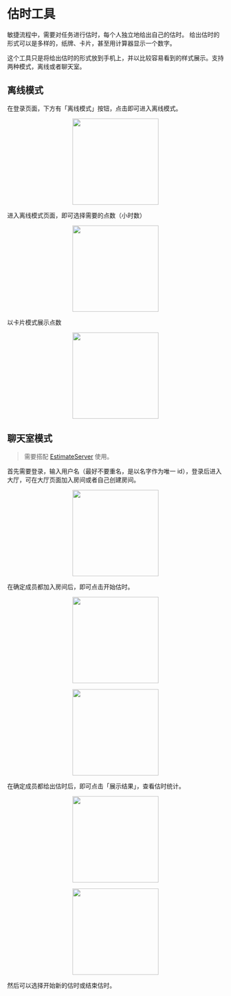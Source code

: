 # 估时工具

敏捷流程中，需要对任务进行估时，每个人独立地给出自己的估时。
给出估时的形式可以是多样的，纸牌、卡片，甚至用计算器显示一个数字。

这个工具只是将给出估时的形式放到手机上，并以比较容易看到的样式展示。支持两种模式，离线或者聊天室。

## 离线模式

在登录页面，下方有「离线模式」按钮，点击即可进入离线模式。

<p align="center">
  <img width="200" src="https://raw.githubusercontent.com/ltaoo/estimate/blob/master/imgs/login.png">
</p>

进入离线模式页面，即可选择需要的点数（小时数）

<p align="center">
  <img width="200" src="https://raw.githubusercontent.com/ltaoo/estimate/blob/master/imgs/offline_numbers.png">
</p>

以卡片模式展示点数
<p align="center">
  <img width="200" src="https://raw.githubusercontent.com/ltaoo/estimate/blob/master/imgs/offline_card.png">
</p>

## 聊天室模式

> 需要搭配 [EstimateServer](https://github.com/ltaoo/estimate-server) 使用。

首先需要登录，输入用户名（最好不要重名，是以名字作为唯一 id），登录后进入大厅，可在大厅页面加入房间或者自己创建房间。

<p align="center">
  <img width="200" src="https://raw.githubusercontent.com/ltaoo/estimate/blob/master/imgs/hall.png">
</p>

在确定成员都加入房间后，即可点击开始估时。
<p align="center">
  <img width="200" src="https://raw.githubusercontent.com/ltaoo/estimate/blob/master/imgs/room.png">
</p>
<p align="center">
  <img width="200" src="https://raw.githubusercontent.com/ltaoo/estimate/blob/master/imgs/numbers.png">
</p>

在确定成员都给出估时后，即可点击「展示结果」，查看估时统计。
<p align="center">
  <img width="200" src="https://raw.githubusercontent.com/ltaoo/estimate/blob/master/imgs/card.png">
</p>
<p align="center">
  <img width="200" src="https://raw.githubusercontent.com/ltaoo/estimate/blob/master/imgs/result.png">
</p>

然后可以选择开始新的估时或结束估时。
